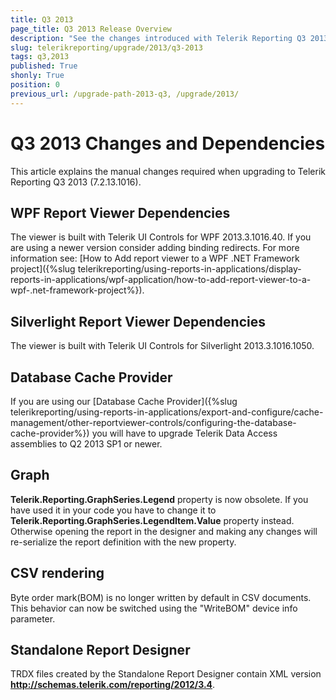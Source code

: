 ```yaml
---
title: Q3 2013
page_title: Q3 2013 Release Overview 
description: "See the changes introduced with Telerik Reporting Q3 2013 that should be considered before upgrading, and the 3rd party products & packages this version depends on."
slug: telerikreporting/upgrade/2013/q3-2013
tags: q3,2013
published: True
shonly: True
position: 0
previous_url: /upgrade-path-2013-q3, /upgrade/2013/
---
```


# Q3 2013 Changes and Dependencies

This article explains the manual changes required when upgrading to Telerik Reporting Q3 2013 (7.2.13.1016).

## WPF Report Viewer Dependencies

The viewer is built with Telerik UI Controls for WPF 2013.3.1016.40. If you are using a newer version consider adding binding redirects. For more information see: [How to Add report viewer to a WPF .NET Framework project]({%slug telerikreporting/using-reports-in-applications/display-reports-in-applications/wpf-application/how-to-add-report-viewer-to-a-wpf-.net-framework-project%}).

## Silverlight Report Viewer Dependencies

The viewer is built with Telerik UI Controls for Silverlight 2013.3.1016.1050. 

## Database Cache Provider

If you are using our [Database Cache Provider]({%slug telerikreporting/using-reports-in-applications/export-and-configure/cache-management/other-reportviewer-controls/configuring-the-database-cache-provider%}) you will have to upgrade Telerik Data Access assemblies to Q2 2013 SP1 or newer. 

## Graph

__Telerik.Reporting.GraphSeries.Legend__ property is now obsolete. If you have used it in your code you have to change it to __Telerik.Reporting.GraphSeries.LegendItem.Value__ property instead. Otherwise opening the report in the designer and making any changes will re-serialize the report definition with the new property. 

## CSV rendering

Byte order mark(BOM) is no longer written by default in CSV documents. This behavior can now be switched using the "WriteBOM" device info parameter. 

## Standalone Report Designer

TRDX files created by the Standalone Report Designer contain XML version __http://schemas.telerik.com/reporting/2012/3.4__. 

